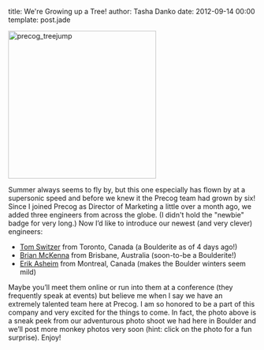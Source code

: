 title: We're Growing up a Tree!
author: Tasha Danko
date: 2012-09-14 00:00
template: post.jade

<p><a href="http://blog.precog.com/?attachment_id=30" rel="attachment wp-att-30"><img class="alignnone size-full wp-image-30" alt="precog_treejump" src="/blog/images/precog_treejump.jpeg" width="300" height="300" /></a></p>
<p>Summer always seems to fly by, but this one especially has flown by at a supersonic speed and before we knew it the Precog team had grown by six! Since I joined Precog as Director of Marketing a little over a month ago, we added three engineers from across the globe. (I didn't hold the "newbie" badge for very long.) Now I&#8217;d like to introduce our newest (and very clever) engineers:</p>
<ul>
<li><a href="http://www.twitter.com/tixxit">Tom Switzer</a> from Toronto, Canada (a Boulderite as of 4 days ago!)</li>
<li><a href="http://www.twitter.com/puffnfresh">Brian McKenna</a> from Brisbane, Australia (soon-to-be a Boulderite!)</li>
<li><a href="http://www.twitter.com/d6">Erik Asheim</a> from Montreal, Canada (makes the Boulder winters seem mild)</li>
</ul>
<p>Maybe you&#8217;ll meet them online or run into them at a conference (they frequently speak at events) but believe me when I say we have an extremely talented team here at Precog. I am so honored to be a part of this company and very excited for the things to come. In fact, the photo above is a sneak peek from our adventurous photo shoot we had here in Boulder and we&#8217;ll post more monkey photos very soon (hint: click on the photo for a fun surprise). Enjoy!</p>